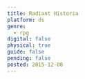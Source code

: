 ```yaml
---
title: Radiant Historia
platform: ds
genre:
  - rpg
digital: false
physical: true
guide: false
pending: false
posted: 2015-12-08
---
```

